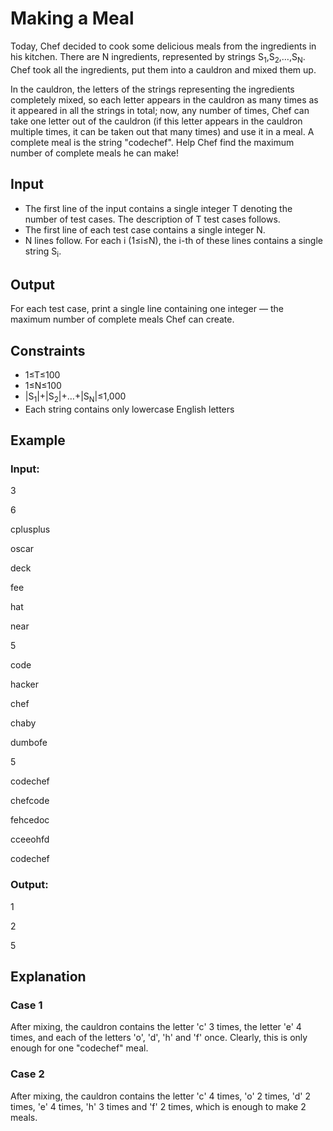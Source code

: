 # Making a Meal

Today, Chef decided to cook some delicious meals from the ingredients in his kitchen. 
There are N ingredients, represented by strings S<sub>1</sub>,S<sub>2</sub>,…,S<sub>N</sub>. 
Chef took all the ingredients, put them into a cauldron and mixed them up.

In the cauldron, the letters of the strings representing the ingredients completely mixed, so each letter appears in the 
cauldron as many times as it appeared in all the strings in total; now, any number of times, Chef can take one letter 
out of the cauldron (if this letter appears in the cauldron multiple times, it can be taken out that many times) and use it in a meal. 
A complete meal is the string "codechef". Help Chef find the maximum number of complete meals he can make!

## Input

- The first line of the input contains a single integer T denoting the number of test cases. The description of T test cases follows.
- The first line of each test case contains a single integer N.
- N lines follow. For each i (1≤i≤N), the i-th of these lines contains a single string S<sub>i</sub>.

## Output

For each test case, print a single line containing one integer — the maximum number of complete meals Chef can create.

## Constraints

- 1≤T≤100
- 1≤N≤100
- |S<sub>1</sub>|+|S<sub>2</sub>|+…+|S<sub>N</sub>|≤1,000
- Each string contains only lowercase English letters

## Example

### Input:

3

6

cplusplus

oscar

deck

fee

hat

near

5

code

hacker

chef

chaby

dumbofe

5

codechef

chefcode

fehcedoc

cceeohfd

codechef

### Output:

1

2

5

## Explanation

### Case 1

After mixing, the cauldron contains the letter 'c' 3 times, the letter 'e' 4 times, and each of the letters 'o', 'd', 'h' and 'f' once. 
Clearly, this is only enough for one "codechef" meal.

### Case 2

After mixing, the cauldron contains the letter 'c' 4 times, 'o' 2 times, 'd' 2 times, 'e' 4 times, 'h' 3 times and 'f' 2 times, which is enough to make 2 meals.
